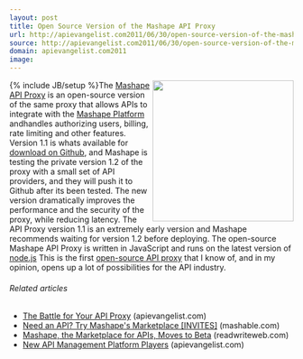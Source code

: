 ```yaml
---
layout: post
title: Open Source Version of the Mashape API Proxy
url: http://apievangelist.com2011/06/30/open-source-version-of-the-mashape-api-proxy/
source: http://apievangelist.com2011/06/30/open-source-version-of-the-mashape-api-proxy/
domain: apievangelist.com2011
image: 
---
```

{% include JB/setup %}<a href="http://www.mashape.com/"><img src="http://kinlane-productions.s3.amazonaws.com/api-service-providers/mashape-logo.png"  width="250" align="right" /></a>The <a title="Mashape API Proxy" href="https://github.com/Mashaper/Mashape-API-Proxy">Mashape API Proxy</a> is an open-source version of the same proxy that allows APIs to integrate with the <a title="Mashape Platform" href="http://www.mashape.com/">Mashape Platform</a> andhandles authorizing users, billing, rate limiting and other features.
Version 1.1 is whats available for <a title="download on Github" href="https://github.com/Mashaper/Mashape-API-Proxy">download on Github</a>, and Mashape is testing the private version 1.2 of the proxy with a small set of API providers, and they will push it to Github after its been tested.
The new version dramatically improves the performance and the security of the proxy, while reducing latency.
The API Proxy version 1.1 is an extremely early version and Mashape recommends waiting for version 1.2 before deploying.
The open-source Mashape API Proxy is written in JavaScript and runs on the latest version of <a title="node.js" href="http://nodejs.org/">node.js</a>
This is the first <a title="open-source API proxy" href="https://github.com/Mashaper/Mashape-API-Proxy">open-source API proxy</a> that I know of, and in my opinion, opens up a lot of possibilities for the API industry.
<h6 class="zemanta-related-title c1">
     Related articles
</h6>
<ul class="zemanta-article-ul">
     <li class="zemanta-article-ul-li">
          <a href="http://blog.apievangelist.com/2011/06/11/the-battle-for-your-api-proxy/">The Battle for Your API Proxy</a> (apievangelist.com)
     </li>
     <li class="zemanta-article-ul-li">
          <a href="http://mashable.com/2011/06/02/mashape/">Need an API? Try Mashape's Marketplace [INVITES]</a> (mashable.com)
     </li>
     <li class="zemanta-article-ul-li">
          <a href="http://www.readwriteweb.com/hack/2011/06/mashape-the-marketplace-for-ap.php">Mashape, the Marketplace for APIs, Moves to Beta</a> (readwriteweb.com)
     </li>
     <li class="zemanta-article-ul-li">
          <a href="http://blog.apievangelist.com/2011/06/17/new-api-management-platform-players/">New API Management Platform Players</a> (apievangelist.com)
     </li>
</ul>
